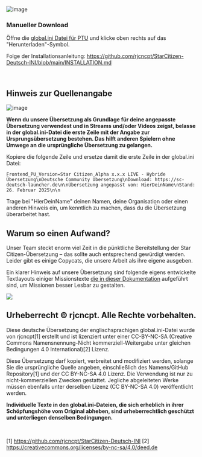 ![image](https://i.imgur.com/eANRGHf.png)

### Manueller Download
Öffne die [global.ini Datei für PTU](https://github.com/rjcncpt/StarCitizen-Deutsch-INI/blob/main/live/full/global.ini) und klicke oben rechts auf das "Herunterladen"-Symbol.

Folge der Installationsanleitung: https://github.com/rjcncpt/StarCitizen-Deutsch-INI/blob/main/INSTALLATION.md

<br>

## Hinweis zur Quellenangabe

![image](https://www.sc-deutsch-launcher.de/uebersetzung/starcitizen-copyright.png)

**Wenn du unsere Übersetzung als Grundlage für deine angepasste Übersetzung verwendest und in Streams und/oder Videos zeigst, belasse in der global.ini-Datei die erste Zeile mit der Angabe zur Ursprungsübersetzung bestehen. Das hilft anderen Spielern ohne Umwege an die ursprüngliche Übersetzung zu gelangen.**

Kopiere die folgende Zeile und ersetze damit die erste Zeile in der global.ini Datei:
```
Frontend_PU_Version=Star Citizen Alpha x.x.x LIVE - Hybride Übersetzung\nDeutsche Community Übersetzung\nDownload: https://sc-deutsch-launcher.de\n\nÜbersetzung angepasst von: HierDeinName\nStand: 26. Februar 2025\n\n
```
Trage bei "HierDeinName" deinen Namen, deine Organisation oder einen anderen Hinweis ein, um kenntlich zu machen, dass du die Übersetzung überarbeitet hast.

## Warum so einen Aufwand?

Unser Team steckt enorm viel Zeit in die pünktliche Bereitstellung der Star Citizen-Übersetzung – das sollte auch entsprechend gewürdigt werden. Leider gibt es einige Copycats, die unsere Arbeit als ihre eigene ausgeben.

Ein klarer Hinweis auf unsere Übersetzung sind folgende eigens entwickelte Textlayouts einiger Missionstexte [die in dieser Dokumentation](<https://github.com/rjcncpt/StarCitizen-Deutsch-INI/tree/main/docs_tools/doku>) aufgeführt sind, um Missionen besser Lesbar zu gestalten.

<img src="https://www.sc-deutsch-launcher.de/img/features/eigenes_sc_missionslayout.webp">

## Urheberrecht © rjcncpt. Alle Rechte vorbehalten. 

Diese deutsche Übersetzung der englischsprachigen global.ini-Datei wurde von rjcncpt[1] erstellt und ist lizenziert unter einer CC-BY-NC-SA (Creative Commons Namensnennung-Nicht kommerziell-Weitergabe unter gleichen Bedingungen 4.0 International)[2] Lizenz.

Diese Übersetzung darf kopiert, verbreitet und modifiziert werden, solange Sie die ursprüngliche Quelle angeben, einschließlich des Namens/GitHub Repository[1] und der CC BY-NC-SA 4.0 Lizenz. Die Verwendung ist nur zu nicht-kommerziellen Zwecken gestattet. Jegliche abgeleiteten Werke müssen ebenfalls unter derselben Lizenz (CC BY-NC-SA 4.0) veröffentlicht werden.

**Individuelle Texte in den global.ini-Dateien, die sich erheblich in ihrer Schöpfungshöhe vom Original abheben, sind urheberrechtlich geschützt und unterliegen denselben Bedingungen.**

<br>

[1] https://github.com/rjcncpt/StarCitizen-Deutsch-INI [2] https://creativecommons.org/licenses/by-nc-sa/4.0/deed.de
